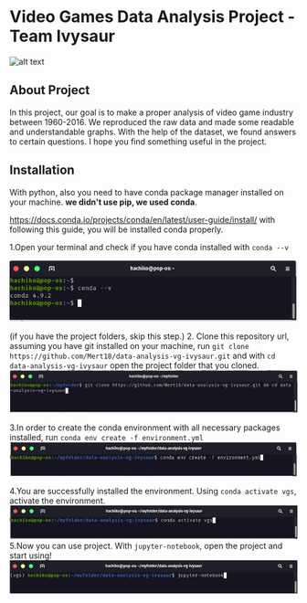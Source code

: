 # Video Games Data Analysis Project - Team Ivysaur

![alt text](https://i.pinimg.com/originals/e7/91/72/e79172fef348260adb1de1406b332deb.png)


## About Project

  In this project, our goal is to make a proper analysis of video game industry between 1960-2016.  We reproduced the raw data and made some readable and understandable graphs. With the help of the dataset, we found answers to certain questions. I hope you find something useful in the project.
  
  
  ## Installation
  
  With python, also you need to have conda package manager installed on your machine. **we didn't use pip, we used conda**.
  
  https://docs.conda.io/projects/conda/en/latest/user-guide/install/ with following this guide, you will be installed conda properly.
  
  
  1.Open your terminal and check if you have conda installed with ```conda --v ```
  
 ![Screenshot](/images/condav.png)
  
  
  (if you have the project folders, skip this step.)
  2. Clone this repository url, assuming you have git installed on your machine, run ```git clone https://github.com/Mert18/data-analysis-vg-ivysaur.git```
  and with ```cd data-analysis-vg-ivysaur``` open the project folder that you cloned.
   ![Screenshot](/images/clone.png)
  
  3.In order to create the conda environment with all necessary packages installed, run ```conda env create -f environment.yml```
   ![Screenshot](/images/condaenvcreate.png)
  
  4.You are successfully installed the environment. Using ```conda activate vgs```, activate the environment.
   ![Screenshot](/images/condaactivate.png)
  5.Now you can use project. With ```jupyter-notebook```, open the project and start using!
   ![Screenshot](/images/jupyter-notebook.png)
   
   
